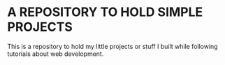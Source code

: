 # A REPOSITORY TO HOLD SIMPLE PROJECTS

This is a repository to hold my little projects or stuff I built while following tutorials about web development.

